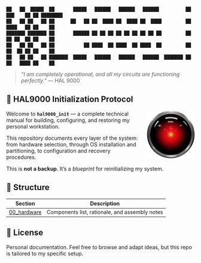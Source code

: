 ```
██   ██  █████  ██       █████   ██████   ██████   ██████          ██ ███    ██ ██ ████████ 
██   ██ ██   ██ ██      ██   ██ ██  ████ ██  ████ ██  ████         ██ ████   ██ ██    ██    
███████ ███████ ██       ██████ ██ ██ ██ ██ ██ ██ ██ ██ ██         ██ ██ ██  ██ ██    ██    
██   ██ ██   ██ ██           ██ ████  ██ ████  ██ ████  ██         ██ ██  ██ ██ ██    ██    
██   ██ ██   ██ ███████  █████   ██████   ██████   ██████  ███████ ██ ██   ████ ██    ██    
```

>_"I am completely operational, and all my circuits are functioning perfectly."_
> — HAL 9000

## 🧠 HAL9000 Initialization Protocol

<img src="hal9000.svg" alt="HAL 9000" width="180" align="right" style="margin-left: 15px; width: 128px; height:128px">

Welcome to **`hal9000_init`** — a complete technical manual for building, configuring, and restoring my personal workstation.

This repository documents every layer of the system:
from hardware selection, through OS installation and partitioning, to configuration and recovery procedures.

This is **not a backup**. It’s a _blueprint_ for reinitializing my system.

## 🧱 Structure

| Section                                  | Description                                    |
|------------------------------------------|------------------------------------------------|
| [00_hardware](00_hardware/components.md) | Components list, rationale, and assembly notes |

## 📜 License

Personal documentation. 
Feel free to browse and adapt ideas, but this repo is tailored to my specific setup.
